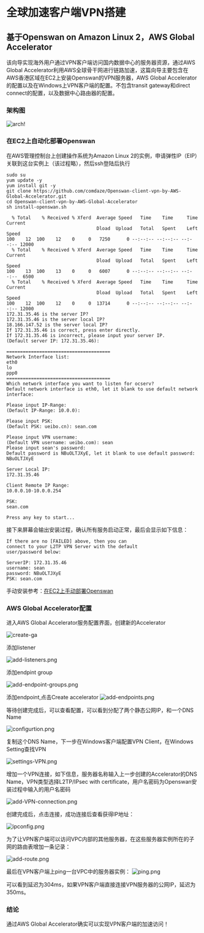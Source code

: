 # 全球加速客户端VPN搭建
## 基于Openswan on Amazon Linux 2，AWS Global Accelerator

该向导实现海外用户通过VPN客户端访问国内数据中心的服务器资源，通过AWS Global Accelerator利用AWS全球骨干网进行链路加速，这篇向导主要包含在AWS香港区域在EC2上安装Openswan的VPN服务器，AWS Global Accelerator的配置以及在Windows上VPN客户端的配置。不包含transit gateway和direct connect的配置，以及数据中心路由器的配置。
### 架构图

![arch!](./arch.jpg "arch")

### 在EC2上自动化部署Openswan
在AWS管理控制台上创建操作系统为Amazon Linux 2的实例，申请弹性IP（EIP）关联到这台实例上（该过程略），然后ssh登陆后执行
```
sudo su
yum update -y
yum install git -y
git clone https://github.com/comdaze/Openswan-client-vpn-by-AWS-Global-Accelerator.git
cd Openswan-client-vpn-by-AWS-Global-Accelerator
sh install-openswan.sh

  % Total    % Received % Xferd  Average Speed   Time    Time     Time  Current
                                 Dload  Upload   Total   Spent    Left  Speed
100    12  100    12    0     0   7250      0 --:--:-- --:--:-- --:--:-- 12000
  % Total    % Received % Xferd  Average Speed   Time    Time     Time  Current
                                 Dload  Upload   Total   Spent    Left  Speed
100    13  100    13    0     0   6007      0 --:--:-- --:--:-- --:--:--  6500
  % Total    % Received % Xferd  Average Speed   Time    Time     Time  Current
                                 Dload  Upload   Total   Spent    Left  Speed
100    12  100    12    0     0  13714      0 --:--:-- --:--:-- --:--:-- 12000
172.31.35.46 is the server IP?
172.31.35.46 is the server local IP?
18.166.147.52 is the server local IP?
If 172.31.35.46 is correct, press enter directly.
If 172.31.35.46 is incorrect, please input your server IP.
(Default server IP: 172.31.35.46):

======================================
Network Interface list:
eth0
lo
ppp0
======================================
Which network interface you want to listen for ocserv?
Default network interface is eth0, let it blank to use default network interface:

Please input IP-Range:
(Default IP-Range: 10.0.0):

Please input PSK:
(Default PSK: ueibo.cn): sean.com

Please input VPN username:
(Default VPN username: ueibo.com): sean
Please input sean's password:
Default password is NBuOLTJXyE, let it blank to use default password: NBuOLTJXyE

Server Local IP:
172.31.35.46

Client Remote IP Range:
10.0.0.10-10.0.0.254

PSK:
sean.com

Press any key to start...

```
接下来屏幕会输出安装过程，确认所有服务启动正常，最后会显示如下信息：
```
If there are no [FAILED] above, then you can
connect to your L2TP VPN Server with the default
user/password below:

ServerIP: 172.31.35.46
username: sean
password: NBuOLTJXyE
PSK: sean.com
```

手动安装参考：[在EC2上手动部署Openswan](./Manual-installation.md)

### AWS Global Accelerator配置
进入AWS Global Accelerator服务配置界面，创建新的Accelerator

![create-ga](./create-ga.png "create-ga")

添加listener

![add-listeners.png](./add-listeners.png "add-listeners.png")

添加endpint group

![add-endpoint-groups.png](./add-endpoint-groups.png "add-endpoint-groups.png")

添加endpoint,点击Create accelerator
![add-endpoints.png](./add-endpoints.png "add-endpoints.png")

等待创建完成后，可以查看配置，可以看到分配了两个静态公网IP，和一个DNS Name

![configurtion.png](./configurtion.png "configurtion.png")

复制这个DNS Name，下一步在Windows客户端配置VPN Client，在Windows Setting查找VPN

![settings-VPN.png](./settings-VPN.png "settings-VPN.png")

增加一个VPN连接，如下信息，服务器名称输入上一步创建的Accelerator的DNS Name，VPN类型选择L2TP/IPsec with certificate，用户名密码为Openswan安装过程中输入的用户名密码

![add-VPN-connection.png](./add-VPN-connection.png "add-VPN-connection.png")

创建完成后，点击连接，成功连接后查看获得IP地址：

![ipconfig.png](./ipconfig.png "ipconfig.png")

为了让VPN客户端可以访问VPC内部的其他服务器，在这些服务器实例所在的子网的路由表增加一条记录：

![add-route.png](./add-route.png "add-route.png")

最后在VPN客户端上ping一台VPC中的服务器实例：
![ping.png](./ping.png "ping.png")

可以看到延迟为304ms，如果VPN客户端直接连接VPN服务器的公网IP，延迟为350ms。

### 结论
通过AWS Global Accelerator确实可以实现VPN客户端的加速访问！